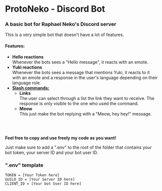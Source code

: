 # ProtoNeko - Discord Bot
### A basic bot for Raphael Neko's Discord server

This is a very simple bot that doesn't have a lot of features.

#### Features:
- **Hello reactions** <br>Whenever the bots sees a "Hello message", it reacts with an emote.
- **Yuki reactions** <br>Whenever the bots sees a message that mentions Yuki, it reacts to it with an emote and a response in the user's language depending on their language role.
- <b><u>Slash commands:</u></b>
  - **Links** <br>The user can select through a list the link they want to receive. The response is only visible to the one who used the command.
  - **Meow** <br>This just make the bot replying with a "Meow, hey hey!" message.


<br><br>

**Feel free to copy and use freely my code as you want!**

Just make sure to add a ".env" to the root of the folder that contains your bot token, your server ID and your bot user ID.

### ".env" template
```env
TOKEN = [Your Token here]
GUILD_ID = [Your Server ID here]
CLIENT_ID = [Your bot User ID here]
```
